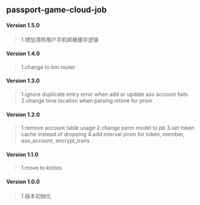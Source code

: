 ## passport-game-cloud-job

#### Version 1.5.0
> 1.增加清除用户手机邮箱缓存逻辑

#### Version 1.4.0
> 1.change to bm router

#### Version 1.3.0
> 1.ignore duplicate entry error when add or update aso account fails
> 2.change time location when parsing mtime for prom

#### Version 1.2.0
> 1.remove account table usage
> 2.change perm model to pb
> 3.set token cache instead of dropping
> 4.add interval prom for token, member, aso_account, encrypt_trans

#### Version 1.1.0
> 1.move to krotos

#### Version 1.0.0
> 1.版本初始化

